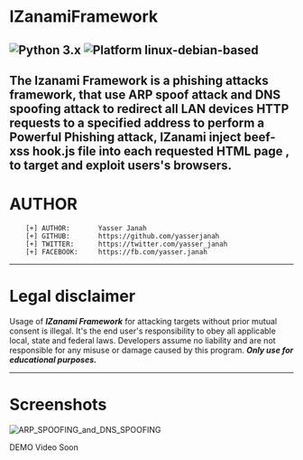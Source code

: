 # IZanamiFramework
![Python 3.x](https://img.shields.io/badge/python-v3.7-blue) ![Platform linux-debian-based](https://img.shields.io/badge/platform-linux--debian--based-red)
---
The Izanami Framework is a phishing attacks framework, that use ARP spoof attack and DNS spoofing attack to redirect all LAN devices HTTP requests to a specified address to perform a Powerful Phishing attack, IZanami inject beef-xss hook.js file into each requested HTML page , to target and exploit users's browsers.
---
# AUTHOR 
```
    [+] AUTHOR:       Yasser Janah
    [+] GITHUB:       https://github.com/yasserjanah
    [+] TWITTER:      https://twitter.com/yasser_janah
    [+] FACEBOOK:     https://fb.com/yasser.janah
```
---
# Legal disclaimer
Usage of ***IZanami Framework***  for attacking targets without prior mutual consent is illegal. It's the end user's responsibility to obey all applicable local, state and federal laws. Developers assume no liability and are not responsible for any misuse or damage caused by this program. ***Only use for educational purposes.***

---
# Screenshots
![ARP_SPOOFING_and_DNS_SPOOFING](https://i.ibb.co/9n0PJdv/Screenshot-from-2020-04-09-14-40-49.png)

DEMO Video Soon
